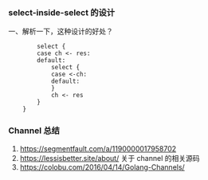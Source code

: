 ### select-inside-select 的设计
一、解析一下，这种设计的好处？
```
		select {
		case ch <- res:
		default:
			select {
			case <-ch:
			default:
			}
			ch <- res
		}
	}
```


### Channel 总结
1. https://segmentfault.com/a/1190000017958702
2. https://lessisbetter.site/about/  关于 channel 的相关源码
3. https://colobu.com/2016/04/14/Golang-Channels/
